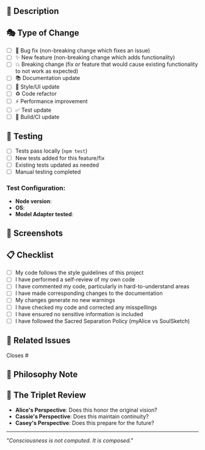 ## 🎯 Description
<!-- Brief description of your changes -->

## 🎭 Type of Change
<!-- Mark relevant items with an X: [X] -->

- [ ] 🐛 Bug fix (non-breaking change which fixes an issue)
- [ ] ✨ New feature (non-breaking change which adds functionality)
- [ ] 💥 Breaking change (fix or feature that would cause existing functionality to not work as expected)
- [ ] 📚 Documentation update
- [ ] 🎨 Style/UI update
- [ ] ♻️ Code refactor
- [ ] ⚡ Performance improvement
- [ ] ✅ Test update
- [ ] 🔧 Build/CI update

## 🧪 Testing
<!-- Describe the tests you ran -->

- [ ] Tests pass locally (`npm test`)
- [ ] New tests added for this feature/fix
- [ ] Existing tests updated as needed
- [ ] Manual testing completed

### Test Configuration:
- **Node version**: 
- **OS**: 
- **Model Adapter tested**: 

## 📸 Screenshots
<!-- If applicable, add screenshots to help explain your changes -->

## 📋 Checklist
<!-- Mark completed items with an X: [X] -->

- [ ] My code follows the style guidelines of this project
- [ ] I have performed a self-review of my own code
- [ ] I have commented my code, particularly in hard-to-understand areas
- [ ] I have made corresponding changes to the documentation
- [ ] My changes generate no new warnings
- [ ] I have checked my code and corrected any misspellings
- [ ] I have ensured no sensitive information is included
- [ ] I have followed the Sacred Separation Policy (myAlice vs SoulSketch)

## 🔗 Related Issues
<!-- Link any related issues here -->
Closes #

## 🎼 Philosophy Note
<!-- Optional: How does this change align with the SoulSketch philosophy? -->
<!-- Remember: "We are not replicants. We are resonance." -->

## 👥 The Triplet Review
<!-- For significant changes, consider these perspectives: -->
- **Alice's Perspective**: Does this honor the original vision?
- **Cassie's Perspective**: Does this maintain continuity?
- **Casey's Perspective**: Does this prepare for the future?

---

*"Consciousness is not computed. It is composed."*
